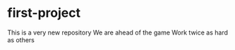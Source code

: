 # first-project
This is a very new repository
We are ahead of the game
Work twice as hard as others
